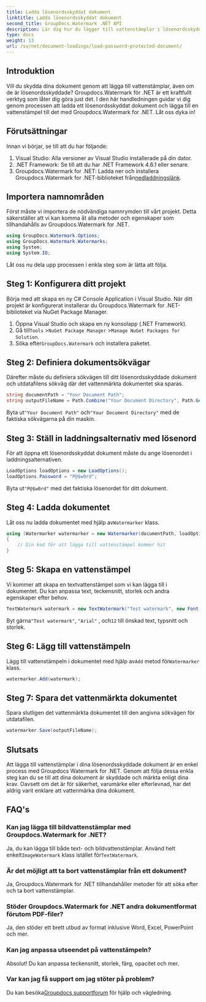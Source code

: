 ```yaml
---
title: Ladda lösenordsskyddat dokument
linktitle: Ladda lösenordsskyddat dokument
second_title: GroupDocs.Watermark .NET API
description: Lär dig hur du lägger till vattenstämplar i lösenordsskyddade dokument med hjälp av Groupdocs Watermark for .NET med vår steg-för-steg-guide. Säkra och märk dina filer enkelt.
type: docs
weight: 13
url: /sv/net/document-loadings/load-password-protected-document/
---
```

## Introduktion
Vill du skydda dina dokument genom att lägga till vattenstämplar, även om de är lösenordsskyddade? Groupdocs.Watermark för .NET är ett kraftfullt verktyg som låter dig göra just det. I den här handledningen guidar vi dig genom processen att ladda ett lösenordsskyddat dokument och lägga till en vattenstämpel till det med Groupdocs.Watermark for .NET. Låt oss dyka in!
## Förutsättningar
Innan vi börjar, se till att du har följande:
1. Visual Studio: Alla versioner av Visual Studio installerade på din dator.
2. .NET Framework: Se till att du har .NET Framework 4.6.1 eller senare.
3. Groupdocs.Watermark for .NET: Ladda ner och installera Groupdocs.Watermark for .NET-biblioteket från[nedladdningslänk](https://releases.groupdocs.com/Watermark/net/).
## Importera namnområden
Först måste vi importera de nödvändiga namnrymden till vårt projekt. Detta säkerställer att vi kan komma åt alla metoder och egenskaper som tillhandahålls av Groupdocs.Watermark for .NET.
```csharp
using GroupDocs.Watermark.Options;
using GroupDocs.Watermark.Watermarks;
using System;
using System.IO;
```
Låt oss nu dela upp processen i enkla steg som är lätta att följa.
## Steg 1: Konfigurera ditt projekt
Börja med att skapa en ny C# Console Application i Visual Studio. När ditt projekt är konfigurerat installerar du Groupdocs.Watermark for .NET-biblioteket via NuGet Package Manager.
1. Öppna Visual Studio och skapa en ny konsolapp (.NET Framework).
2.  Gå till`Tools` >`NuGet Package Manager` >`Manage NuGet Packages for Solution`.
3.  Söka efter`GroupDocs.Watermark` och installera paketet.
## Steg 2: Definiera dokumentsökvägar
Därefter måste du definiera sökvägen till ditt lösenordsskyddade dokument och utdatafilens sökväg där det vattenmärkta dokumentet ska sparas.
```csharp
string documentPath = "Your Document Path";
string outputFileName = Path.Combine("Your Document Directory", Path.GetFileName(documentPath));
```
 Byta ut`"Your Document Path"` och`"Your Document Directory"` med de faktiska sökvägarna på din maskin.
## Steg 3: Ställ in laddningsalternativ med lösenord
För att öppna ett lösenordsskyddat dokument måste du ange lösenordet i laddningsalternativen.
```csharp
LoadOptions loadOptions = new LoadOptions();
loadOptions.Password = "P@$w0rd";
```
 Byta ut`"P@$w0rd"` med det faktiska lösenordet för ditt dokument.
## Steg 4: Ladda dokumentet
 Låt oss nu ladda dokumentet med hjälp av`Watermarker` klass.
```csharp
using (Watermarker watermarker = new Watermarker(documentPath, loadOptions))
{
    // Din kod för att lägga till vattenstämpel kommer hit
}
```
## Steg 5: Skapa en vattenstämpel
Vi kommer att skapa en textvattenstämpel som vi kan lägga till i dokumentet. Du kan anpassa text, teckensnitt, storlek och andra egenskaper efter behov.
```csharp
TextWatermark watermark = new TextWatermark("Test watermark", new Font("Arial", 12));
```
 Byt gärna`"Test watermark"`, `"Arial"` , och`12` till önskad text, typsnitt och storlek.
## Steg 6: Lägg till vattenstämpeln
 Lägg till vattenstämpeln i dokumentet med hjälp av`Add` metod för`Watermarker` klass.
```csharp
watermarker.Add(watermark);
```
## Steg 7: Spara det vattenmärkta dokumentet
Spara slutligen det vattenmärkta dokumentet till den angivna sökvägen för utdatafilen.
```csharp
watermarker.Save(outputFileName);
```
## Slutsats
Att lägga till vattenstämplar i dina lösenordsskyddade dokument är en enkel process med Groupdocs Watermark for .NET. Genom att följa dessa enkla steg kan du se till att dina dokument är skyddade och märkta enligt dina krav. Oavsett om det är för säkerhet, varumärke eller efterlevnad, har det aldrig varit enklare att vattenmärka dina dokument.
## FAQ's
### Kan jag lägga till bildvattenstämplar med Groupdocs.Watermark for .NET?
 Ja, du kan lägga till både text- och bildvattenstämplar. Använd helt enkelt`ImageWatermark` klass istället för`TextWatermark`.
### Är det möjligt att ta bort vattenstämplar från ett dokument?
Ja, Groupdocs.Watermark for .NET tillhandahåller metoder för att söka efter och ta bort vattenstämplar.
### Stöder Groupdocs.Watermark for .NET andra dokumentformat förutom PDF-filer?
Ja, den stöder ett brett utbud av format inklusive Word, Excel, PowerPoint och mer.
### Kan jag anpassa utseendet på vattenstämpeln?
Absolut! Du kan anpassa teckensnitt, storlek, färg, opacitet och mer.
### Var kan jag få support om jag stöter på problem?
 Du kan besöka[Groupdocs supportforum](https://forum.groupdocs.com/c/watermark/19) för hjälp och vägledning.